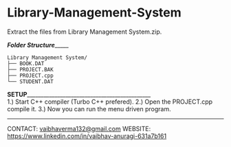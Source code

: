 # Library-Management-System

Extract the files from Library Management System.zip.

_____________________________________________Folder Structure__________________________________________________
	
	
	Library Management System/
	├── BOOK.DAT
	├── PROJECT.BAK
	├── PROJECT.cpp   
	└── STUDENT.DAT

____________________________________________SETUP_________________________________________________________________________________________				
1.) Start C++ compiler (Turbo C++ prefered).
2.) Open the PROJECT.cpp compile it. 
3.) Now you can run the menu driven program.

*******************************************************************************************************************************************

CONTACT: vaibhaverma132@gmail.com
WEBSITE: https://www.linkedin.com/in/vaibhav-anuragi-631a7b161


